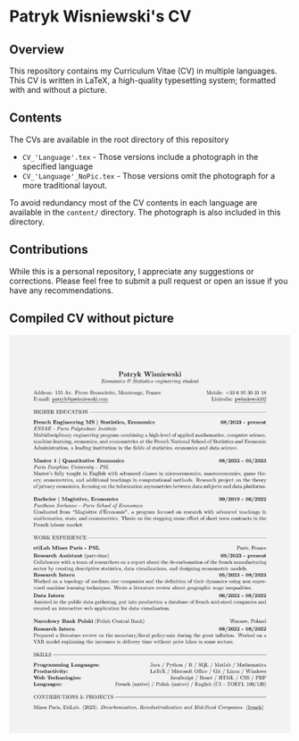 # Patryk Wisniewski's CV 

## Overview

This repository contains my Curriculum Vitae (CV) in multiple languages. This CV is written in LaTeX, a high-quality typesetting system; formatted with and without a picture. 


## Contents
The CVs are available in the root directory of this repository
-   `CV_'Language'.tex` - Those versions include a photograph in the specified language
-   `CV_'Language'_NoPic.tex` - Those versions omit the photograph for a more traditional layout.

To avoid redundancy most of the CV contents in each language are available in the `content/` directory. The photograph is also included in this directory.

## Contributions

While this is a personal repository, I appreciate any suggestions or corrections. Please feel free to submit a pull request or open an issue if you have any recommendations.

## Compiled CV without picture

![image info](./content/CV_English_NoPic.jpg)